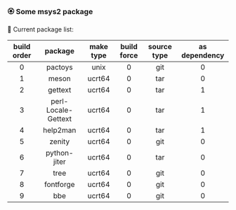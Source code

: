 ### :rosette: Some msys2 package

:bookmark_tabs: Current package list:

|build order|package|make type|build force|source type|as dependency|
|:---:|:---:|:---:|:---:|:---:|:---:|
|0|pactoys|unix|0|git|0|
|1|meson|ucrt64|0|tar|0|
|2|gettext|ucrt64|0|tar|1|
|3|perl-Locale-Gettext|ucrt64|0|tar|1|
|4|help2man|ucrt64|0|tar|1|
|5|zenity|ucrt64|0|git|0|
|6|python-jiter|ucrt64|0|tar|0|
|7|tree|ucrt64|0|git|0|
|8|fontforge|ucrt64|0|git|0|
|9|bbe|ucrt64|0|git|0|
